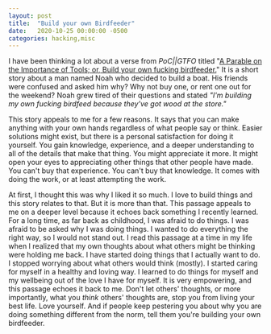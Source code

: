 ```yaml
---
layout: post
title:  "Build your own Birdfeeder"
date:   2020-10-25 00:00:00 -0500
categories: hacking,misc
---
```

I have been thinking a lot about a verse from *PoC||GTFO* titled "[A Parable
on the Importance of Tools; or, Build your own fucking birdfeeder.](/assets/birdfeeder.pdf)"
It is a short story about a man named Noah who decided to build a boat. His friends
were confused and asked him why? Why not buy one, or rent one out for the weekend?
Noah grew tired of their questions and stated *"I'm building my own fucking birdfeed
because they've got wood at the store."*

This story appeals to me for a few reasons.  It says that you can
make anything with your own hands regardless of what people say or
think. Easier solutions might exist, but there is a personal satisfaction
for doing it yourself. You gain knowledge, experience, and a deeper
understanding to all of the details that make that thing. You might
appreciate it more. It might open your eyes to appreciating other things
that other people have made.  You can't buy that experience. You can't
buy that knowledge. It comes with doing the work, or at least attempting
the work.

At first, I thought this was why I liked it so much. I love to build
things and this story relates to that. But it is more than that.  This
passage appeals to me on a deeper level because it echoes back something
I recently learned. For a long time, as far back as childhood, I was
afraid to do things. I was afraid to be asked why I was doing things. I
wanted to do everything the right way, so I would not stand out. I read
this passage at a time in my life when I realized that my own thoughts
about what others might be thinking were holding me back. I have started
doing things that I actually want to do. I stopped worrying about what
others would think (mostly). I started caring for myself in a healthy
and loving way.  I learned to do things for myself and my wellbeing out
of the love I have for myself. It is very empowering, and this passage
echoes it back to me. Don't let others' thoughts, or more importantly,
what you *think* others' thoughts are, stop you from living your best
life. Love yourself. And if people keep pestering you about why you are
doing something different from the norm, tell them you're building your
own birdfeeder.
